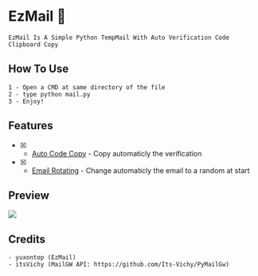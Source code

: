 # EzMail 📨

```
EzMail Is A Simple Python TempMail With Auto Verification Code Clipboard Copy
```

## How To Use

```
1 - Open a CMD at same directory of the file
2 - type python mail.py
3 - Enjoy!
```

## Features

- [x] - [Auto Code Copy]() - Copy automaticly the verification
- [x] - [Email Rotating]() - Change automaticly the email to a random at start

## Preview

<img src="https://user-images.githubusercontent.com/99289712/194922623-cfa6efb4-e153-40bb-9414-063362d16585.png"/>

## Credits

```
- yuxontop (EzMail)
- itsVichy (MailGW API: https://github.com/Its-Vichy/PyMailGw)
```
